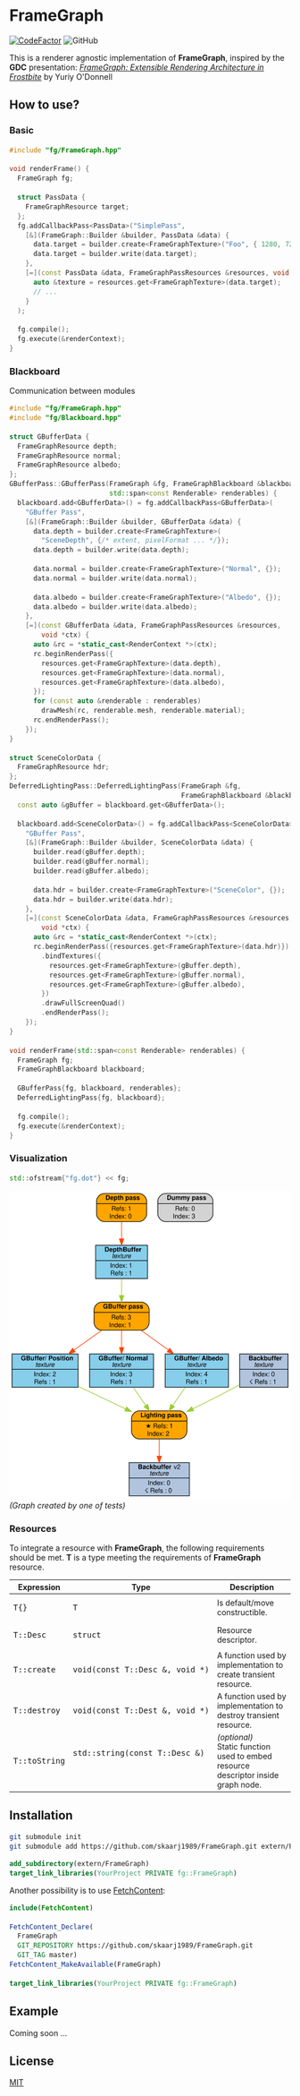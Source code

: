 # FrameGraph

[![CodeFactor](https://www.codefactor.io/repository/github/skaarj1989/framegraph/badge)](https://www.codefactor.io/repository/github/skaarj1989/framegraph)
![GitHub](https://img.shields.io/github/license/skaarj1989/FrameGraph.svg)

This is a renderer agnostic implementation of **FrameGraph**, inspired by the **GDC** presentation:
[_FrameGraph: Extensible Rendering Architecture in Frostbite_](https://www.gdcvault.com/play/1024045/FrameGraph-Extensible-Rendering-Architecture-in) by Yuriy O'Donnell

## How to use?

### Basic

```cpp
#include "fg/FrameGraph.hpp"

void renderFrame() {
  FrameGraph fg;

  struct PassData {
    FrameGraphResource target;
  };
  fg.addCallbackPass<PassData>("SimplePass",
    [&](FrameGraph::Builder &builder, PassData &data) {
      data.target = builder.create<FrameGraphTexture>("Foo", { 1280, 720 });
      data.target = builder.write(data.target);
    },
    [=](const PassData &data, FrameGraphPassResources &resources, void *) {
      auto &texture = resources.get<FrameGraphTexture>(data.target);
      // ...
    }
  );

  fg.compile();
  fg.execute(&renderContext);
}
```

### Blackboard

Communication between modules

```cpp
#include "fg/FrameGraph.hpp"
#include "fg/Blackboard.hpp"

struct GBufferData {
  FrameGraphResource depth;
  FrameGraphResource normal;
  FrameGraphResource albedo;
};
GBufferPass::GBufferPass(FrameGraph &fg, FrameGraphBlackboard &blackboard,
                         std::span<const Renderable> renderables) {
  blackboard.add<GBufferData>() = fg.addCallbackPass<GBufferData>(
    "GBuffer Pass",
    [&](FrameGraph::Builder &builder, GBufferData &data) {
      data.depth = builder.create<FrameGraphTexture>(
        "SceneDepth", {/* extent, pixelFormat ... */});
      data.depth = builder.write(data.depth);

      data.normal = builder.create<FrameGraphTexture>("Normal", {});
      data.normal = builder.write(data.normal);

      data.albedo = builder.create<FrameGraphTexture>("Albedo", {});
      data.albedo = builder.write(data.albedo);
    },
    [=](const GBufferData &data, FrameGraphPassResources &resources,
        void *ctx) {
      auto &rc = *static_cast<RenderContext *>(ctx);
      rc.beginRenderPass({
        resources.get<FrameGraphTexture>(data.depth),
        resources.get<FrameGraphTexture>(data.normal),
        resources.get<FrameGraphTexture>(data.albedo),
      });
      for (const auto &renderable : renderables)
        drawMesh(rc, renderable.mesh, renderable.material);
      rc.endRenderPass();
    });
}

struct SceneColorData {
  FrameGraphResource hdr;
};
DeferredLightingPass::DeferredLightingPass(FrameGraph &fg,
                                           FrameGraphBlackboard &blackboard) {
  const auto &gBuffer = blackboard.get<GBufferData>();

  blackboard.add<SceneColorData>() = fg.addCallbackPass<SceneColorData>(
    "GBuffer Pass",
    [&](FrameGraph::Builder &builder, SceneColorData &data) {
      builder.read(gBuffer.depth);
      builder.read(gBuffer.normal);
      builder.read(gBuffer.albedo);

      data.hdr = builder.create<FrameGraphTexture>("SceneColor", {});
      data.hdr = builder.write(data.hdr);
    },
    [=](const SceneColorData &data, FrameGraphPassResources &resources,
        void *ctx) {
      auto &rc = *static_cast<RenderContext *>(ctx);
      rc.beginRenderPass({resources.get<FrameGraphTexture>(data.hdr)})
        .bindTextures({
          resources.get<FrameGraphTexture>(gBuffer.depth),
          resources.get<FrameGraphTexture>(gBuffer.normal),
          resources.get<FrameGraphTexture>(gBuffer.albedo),
        })
        .drawFullScreenQuad()
        .endRenderPass();
    });
}

void renderFrame(std::span<const Renderable> renderables) {
  FrameGraph fg;
  FrameGraphBlackboard blackboard;

  GBufferPass{fg, blackboard, renderables};
  DeferredLightingPass{fg, blackboard};

  fg.compile();
  fg.execute(&renderContext);
}
```

### Visualization

```cpp
std::ofstream{"fg.dot"} << fg;
```

![graph](media/deferred_pipeline.svg)
_(Graph created by one of tests)_

### Resources

To integrate a resource with **FrameGraph**, the following requirements should be met.
**T** is a type meeting the requirements of **FrameGraph** resource.

| Expression                        | Type                                                 | Description                                                                           |
| --------------------------------- | ---------------------------------------------------- | ------------------------------------------------------------------------------------- |
| <pre lang="cpp">T{}</pre>         | <pre lang="cpp">T</pre>                              | Is default/move constructible.                                                        |
| <pre lang="cpp">T::Desc</pre>     | <pre lang="cpp">struct</pre>                         | Resource descriptor.                                                                  |
| <pre lang="cpp">T::create</pre>   | <pre lang="cpp">void(const T::Desc &, void \*)</pre> | A function used by implementation to create transient resource.                       |
| <pre lang="cpp">T::destroy</pre>  | <pre lang="cpp">void(const T::Dest &, void \*)</pre> | A function used by implementation to destroy transient resource.                      |
| <pre lang="cpp">T::toString</pre> | <pre lang="cpp">std::string(const T::Desc &)<pre>    | _(optional)_<br/>Static function used to embed resource descriptor inside graph node. |

## Installation

```bash
git submodule init
git submodule add https://github.com/skaarj1989/FrameGraph.git extern/FrameGraph
```

```cmake
add_subdirectory(extern/FrameGraph)
target_link_libraries(YourProject PRIVATE fg::FrameGraph)
```

Another possibility is to use [FetchContent](https://cmake.org/cmake/help/latest/module/FetchContent.html):

```cmake
include(FetchContent)

FetchContent_Declare(
  FrameGraph
  GIT_REPOSITORY https://github.com/skaarj1989/FrameGraph.git
  GIT_TAG master)
FetchContent_MakeAvailable(FrameGraph)

target_link_libraries(YourProject PRIVATE fg::FrameGraph)
```

## Example

Coming soon ...

## License

[MIT](LICENSE)
